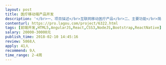```yaml
---                
layout: post       
title: 医疗移动端产品开发           
description: '</br>一、项目描述</br>互联网移动医疗产品</br>二、主要功能</br>简单功能的前端界面开发，病人和医生问诊对话界面</br>三、参考产品</br>丁香医生或春雨医生 的微信端功能</br>四、人员要求</br>1个或2个</br>'     
contenturl: https://pro.lagou.com/project/6322.html      
tags: [前端开发,HTML5,AngularJS,React,CSS3,NodeJS,Bootstrap,ReactNative]            
salary: 20000-30000元          
publish_time: 2018-02-10 14:45:16         
review: 5868人                   
apply: 41人                   
recommend: 9人                   
time_range: 2-4周              
---                 
```

